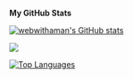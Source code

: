 <b>My GitHub Stats</b>

<a href="http://www.github.com/webwithaman"><img src="https://github-readme-stats.vercel.app/api?username=webwithaman&show_icons=true&hide=prs,issues,&count_private=true&title_color=f97316&text_color=ffffff&icon_color=f97316&bg_color=000000&hide_border=true&show_icons=true" alt="webwithaman's GitHub stats" /></a>

<a href="http://www.github.com/webwithaman"><img src="https://streak-stats.demolab.com?user=webwithaman&theme=black-ice&hide_border=true&ring=f97316&fire=f97316&currStreakNum=ffffff&currStreakLabel=f97316&sideNums=ffffff&sideLabels=ffffff&dates=ffffff" /></a>

<a href="https://github.com/webwithaman" align="left"><img src="https://github-readme-stats.vercel.app/api/top-langs/?username=webwithaman&langs_count=10&title_color=f97316&text_color=ffffff&icon_color=f97316&bg_color=000000&hide_border=true&locale=en&custom_title=Top%20%Languages" alt="Top Languages" /></a>

